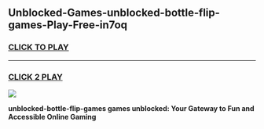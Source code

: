 
## Unblocked-Games-unblocked-bottle-flip-games-Play-Free-in7oq
<h3>
<a href="https://premium76.site?title=unblocked-bottle-flip-games&ref=23A">CLICK TO PLAY</a></h3>
<hr>

<h3>
<a href="https://premium76.site?title=unblocked-bottle-flip-games&ref=23A">CLICK 2 PLAY</a>
  
</h3>

<a href="https://premium76.site?title=unblocked-bottle-flip-games&ref=23A"><img src="https://clearcache.store/games.png"></a>


**unblocked-bottle-flip-games games unblocked: Your Gateway to Fun and Accessible Online Gaming**

